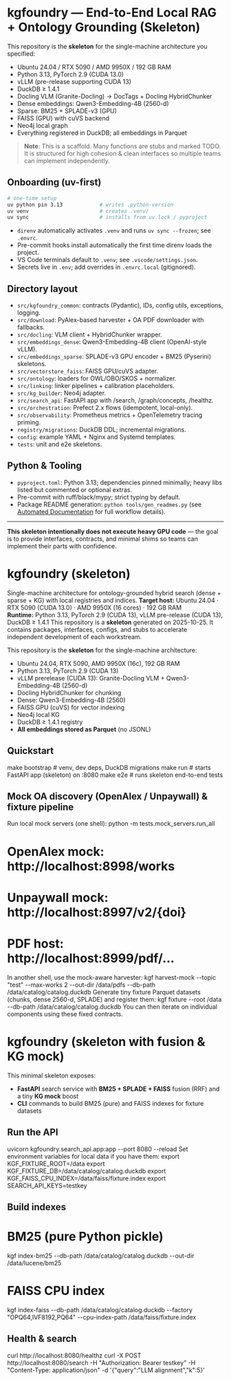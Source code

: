 
# kgfoundry — End-to-End Local RAG + Ontology Grounding (Skeleton)

This repository is the **skeleton** for the single-machine architecture you specified:
- Ubuntu 24.04 / RTX 5090 / AMD 9950X / 192 GB RAM
- Python 3.13, PyTorch 2.9 (CUDA 13.0)
- vLLM (pre-release supporting CUDA 13)
- DuckDB ≥ 1.4.1
- Docling VLM (Granite-Docling) → DocTags + Docling HybridChunker
- Dense embeddings: Qwen3-Embedding-4B (2560-d)
- Sparse: BM25 + SPLADE-v3 (GPU)
- FAISS (GPU) with cuVS backend
- Neo4j local graph
- Everything registered in DuckDB; all embeddings in Parquet

> **Note**: This is a scaffold. Many functions are stubs and marked TODO.
> It is structured for high cohesion & clean interfaces so multiple teams can implement independently.

## Onboarding (uv-first)

```bash
# one-time setup
uv python pin 3.13            # writes .python-version
uv venv                       # creates .venv/
uv sync                       # installs from uv.lock / pyproject
```

- `direnv` automatically activates `.venv` and runs `uv sync --frozen`; see `.envrc`.
- Pre-commit hooks install automatically the first time direnv loads the project.
- VS Code terminals default to `.venv`; see `.vscode/settings.json`.
- Secrets live in `.env`; add overrides in `.envrc.local` (gitignored).

## Directory layout

- `src/kgfoundry_common`: contracts (Pydantic), IDs, config utils, exceptions, logging.
- `src/download`: PyAlex-based harvester + OA PDF downloader with fallbacks.
- `src/docling`: VLM client + HybridChunker wrapper.
- `src/embeddings_dense`: Qwen3-Embedding-4B client (OpenAI-style vLLM).
- `src/embeddings_sparse`: SPLADE-v3 GPU encoder + BM25 (Pyserini) skeletons.
- `src/vectorstore_faiss`: FAISS GPU/cuVS adapter.
- `src/ontology`: loaders for OWL/OBO/SKOS + normalizer.
- `src/linking`: linker pipelines + calibration placeholders.
- `src/kg_builder`: Neo4j adapter.
- `src/search_api`: FastAPI app with /search, /graph/concepts, /healthz.
- `src/orchestration`: Prefect 2.x flows (idempotent, local-only).
- `src/observability`: Prometheus metrics + OpenTelemetry tracing priming.
- `registry/migrations`: DuckDB DDL; incremental migrations.
- `config`: example YAML + Nginx and Systemd templates.
- `tests`: unit and e2e skeletons.

## Python & Tooling

- `pyproject.toml`: Python 3.13; dependencies pinned minimally; heavy libs listed but commented or optional extras.
- Pre-commit with ruff/black/mypy; strict typing by default.
- Package README generation: `python tools/gen_readmes.py` (see
  [Automated Documentation](README-AUTOMATED-DOCUMENTATION.md#readme-generation-toolsgen_readmespy)
  for full workflow details).

---

**This skeleton intentionally does not execute heavy GPU code** — the goal is to provide interfaces, contracts,
and minimal shims so teams can implement their parts with confidence.


<!-- merged from kgfoundry_skeleton (1).zip -->
# kgfoundry (skeleton)
Single-machine architecture for ontology-grounded hybrid search (dense + sparse + KG) with local registries and indices.
**Target host:** Ubuntu 24.04 · RTX 5090 (CUDA 13.0) · AMD 9950X (16 cores) · 192 GB RAM  
**Runtime:** Python 3.13, PyTorch 2.9 (CUDA 13), vLLM pre-release (CUDA 13), DuckDB ≥ 1.4.1
This repository is a **skeleton** generated on 2025-10-25. It contains packages, interfaces, configs, and stubs to accelerate
independent development of each workstream.

<!-- merged from kgfoundry_skeleton (2).zip -->
This repository is the **skeleton** for the single-machine architecture:
- Ubuntu 24.04, RTX 5090, AMD 9950X (16c), 192 GB RAM
- Python 3.13, PyTorch 2.9 (CUDA 13)
- vLLM prerelease (CUDA 13): Granite-Docling VLM + Qwen3-Embedding-4B (2560-d)
- Docling HybridChunker for chunking
- Dense: Qwen3-Embedding-4B (2560)
- FAISS GPU (cuVS) for vector indexing
- Neo4j local KG
- DuckDB ≥ 1.4.1 registry
- **All embeddings stored as Parquet** (no JSONL)
## Quickstart
make bootstrap   # venv, dev deps, DuckDB migrations
make run         # starts FastAPI app (skeleton) on :8080
make e2e         # runs skeleton end-to-end tests
## Mock OA discovery (OpenAlex / Unpaywall) & fixture pipeline
Run local mock servers (one shell):
python -m tests.mock_servers.run_all
# OpenAlex mock:  http://localhost:8998/works
# Unpaywall mock: http://localhost:8997/v2/{doi}
# PDF host:       http://localhost:8999/pdf/...
In another shell, use the mock-aware harvester:
kgf harvest-mock --topic "test" --max-works 2 --out-dir /data/pdfs --db-path /data/catalog/catalog.duckdb
Generate tiny fixture Parquet datasets (chunks, dense 2560-d, SPLADE) and register them:
kgf fixture --root /data --db-path /data/catalog/catalog.duckdb
You can then iterate on individual components using these fixed contracts.

<!-- merged from kgfoundry_skeleton (4).zip -->
# kgfoundry (skeleton with fusion & KG mock)
This minimal skeleton exposes:
- **FastAPI** search service with **BM25 + SPLADE + FAISS** fusion (RRF) and a tiny **KG mock** boost
- **CLI** commands to build BM25 (pure) and FAISS indexes for fixture datasets
## Run the API
uvicorn kgfoundry.search_api.app:app --port 8080 --reload
Set environment variables for local data if you have them:
export KGF_FIXTURE_ROOT=/data
export KGF_FIXTURE_DB=/data/catalog/catalog.duckdb
export KGF_FAISS_CPU_INDEX=/data/faiss/fixture.index
export SEARCH_API_KEYS=testkey
## Build indexes
# BM25 (pure Python pickle)
kgf index-bm25 --db-path /data/catalog/catalog.duckdb --out-dir /data/lucene/bm25
# FAISS CPU index
kgf index-faiss --db-path /data/catalog/catalog.duckdb --factory "OPQ64,IVF8192,PQ64" --cpu-index-path /data/faiss/fixture.index
## Health & search
curl http://localhost:8080/healthz
curl -X POST http://localhost:8080/search -H "Authorization: Bearer testkey" -H "Content-Type: application/json" -d '{"query":"LLM alignment","k":5}'